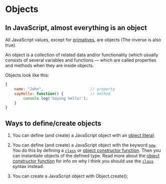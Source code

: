 # Objects

## In JavaScript, almost everything is an object
All JavaScript values, except for [primatives](primatives.md), are objects (The inverse is also true).

An object is a collection of related data and/or functionality (which usually consists of several variables and functions — which are called properties and methods when they are inside objects.

Objects look like this:
```javascript
{
    name: "John",                     // property
    sayHello: function() {            // method
        console.log('Saying hello!');
    }
}
```

## Ways to define/create objects

1. You can define (and create) a JavaScript object with an [object literal](./object-literal.md):

2. You can define (and create) a JavaScript object with the keyword [`new`](./new-operator.md). You do this by defining a [`class`](./classes.md) or [object constructor function](./object-constructor-function.md). Then you can instantiate  objects of the defined type. 
Read more about the [object constructor function](./object-constructor-function.md) for info on why I think you should use the [`class`](./classes.md) syntax instead.

3. You can create a JavaScript object with Object.create();

